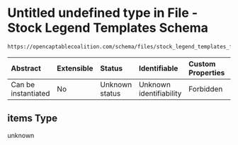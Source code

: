 # Untitled undefined type in File - Stock Legend Templates Schema

```txt
https://opencaptablecoalition.com/schema/files/stock_legend_templates_file#/properties/items/items
```



| Abstract            | Extensible | Status         | Identifiable            | Custom Properties | Additional Properties | Access Restrictions | Defined In                                                                                                                |
| :------------------ | :--------- | :------------- | :---------------------- | :---------------- | :-------------------- | :------------------ | :------------------------------------------------------------------------------------------------------------------------ |
| Can be instantiated | No         | Unknown status | Unknown identifiability | Forbidden         | Allowed               | none                | [StockLegendTemplatesFile.schema.json*](../flattened_schemas/StockLegendTemplatesFile.schema.json "open original schema") |

## items Type

unknown
